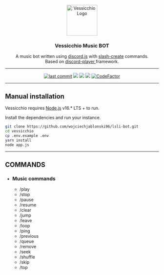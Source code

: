 <div align="center">
  <p>
    <img src="https://i.imgur.com/86bFusY.png" width="100" alt="Vessicchio Logo" /></a>
<br>
<h3>Vessicchio Music BOT</h3>
A music bot written using <a href="https://www.npmjs.com/package/discord.js">discord.js</a> with <a href="https://www.npmjs.com/package/slash-create">slash-create</a> commands. 
<br>Based on <a href="https://www.npmjs.com/package/discord-player">discord-player </a> framework.
  </p>
<hr>
<a href="https://github.com/wojciechjablonski96/vessicchio/commits/master"><img src="https://img.shields.io/github/last-commit/wojciechjablonski96/vessicchio/?color=44b868&logo=GitHub&logoColor=white&style=flat-square" alt="last commit"></a> 
<a href="https://www.npmjs.com/package/discord.js"><img src="https://img.shields.io/github/package-json/dependency-version/wojciechjablonski96/vessicchio/discord.js?color=44b868&logo=npm&style=flat-square"></a>
<a href="https://www.npmjs.com/package/discord-player"><img src="https://img.shields.io/github/package-json/dependency-version/wojciechjablonski96/vessicchio/discord-player?color=44b868&logo=npm&style=flat-square"></a>
<a href="https://www.npmjs.com/package/slash-create"><img src="https://img.shields.io/github/package-json/dependency-version/wojciechjablonski96/vessicchio/slash-create?color=44b868&logo=npm&style=flat-square"></a>
<a href="https://www.codefactor.io/repository/github/wojciechjablonski96/vessicchio"><img src="https://www.codefactor.io/repository/github/wojciechjablonski96/vessicchio/badge?s=cf93e39c12b7a91e0c32dc1c5109b82d58da5674" alt="CodeFactor" /></a>
</div>

<hr>

## Manual installation

Vessicchio requires [Node.js](https://nodejs.org/) v16.* LTS + to run.

Install the dependencies and run your instance.

```sh
git clone https://github.com/wojciechjablonski96/lsli-bot.git
cd vessicchio
cp .env.example .env
yarn install
node app.js
```

<hr>

## COMMANDS

- ### Music commands
    - /play
    - /stop
    - /pause
    - /resume
    - /clear
    - /jump
    - /leave
    - /loop
    - /ping
    - /previous
    - /queue
    - /remove
    - /seek
    - /shuffle
    - /skip
    - /top
    
[//]: #

[NodeJS]: <https://nodejs.org/>
